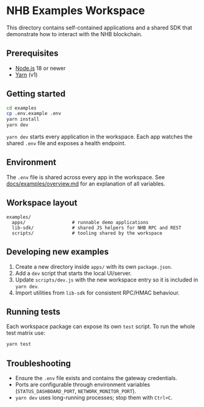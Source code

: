 # NHB Examples Workspace

This directory contains self-contained applications and a shared SDK that demonstrate how to interact with the NHB blockchain.

## Prerequisites

- [Node.js](https://nodejs.org/) 18 or newer
- [Yarn](https://classic.yarnpkg.com/lang/en/docs/install/) (v1)

## Getting started

```bash
cd examples
cp .env.example .env
yarn install
yarn dev
```

`yarn dev` starts every application in the workspace. Each app watches the shared `.env` file and exposes a health endpoint.

## Environment

The `.env` file is shared across every app in the workspace. See [docs/examples/overview.md](../docs/examples/overview.md) for an explanation of all variables.

## Workspace layout

```
examples/
  apps/                 # runnable demo applications
  lib-sdk/              # shared JS helpers for NHB RPC and REST
  scripts/              # tooling shared by the workspace
```

## Developing new examples

1. Create a new directory inside `apps/` with its own `package.json`.
2. Add a `dev` script that starts the local UI/server.
3. Update `scripts/dev.js` with the new workspace entry so it is included in `yarn dev`.
4. Import utilities from `lib-sdk` for consistent RPC/HMAC behaviour.

## Running tests

Each workspace package can expose its own `test` script. To run the whole test matrix use:

```bash
yarn test
```

## Troubleshooting

- Ensure the `.env` file exists and contains the gateway credentials.
- Ports are configurable through environment variables (`STATUS_DASHBOARD_PORT`, `NETWORK_MONITOR_PORT`).
- `yarn dev` uses long-running processes; stop them with `Ctrl+C`.
